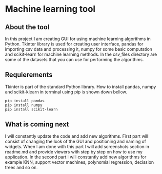 # Machine learning tool

## About the tool

In this project I am creating GUI for using machine learning algorithms in Python. Tkinter library is used for creating user interface, pandas for importing csv data and processing it, numpy for some basic computation and scikit-learn for machine learning methods. In the csv_files directory are some of the datasets that you can use for performing the algorithms.

## Requierements

Tkinter is part of the standard Python library. How to install pandas, numpy and scikit-klearn in terminal using pip is shown down bellow. 
```
pip install pandas
pip install numpy
pip install scikit-learn
```

## What is coming next

I will constantly update the code and add new algorithms. First part will consist of changing the look of the GUI and positioning and naming of widgets. When I am done with this part I will add screenshots section in readme.md and provide viewers with step by step on how to use my application. In the second part I will constantly add new algorithms for example KNN, support vector machines, polynomial regression, decission trees and so on.
